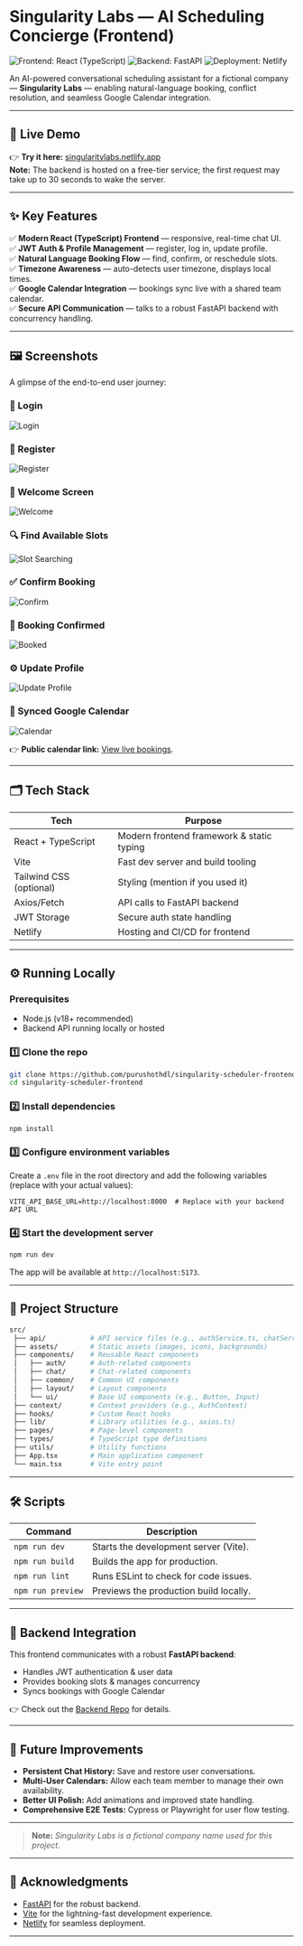 # Singularity Labs — AI Scheduling Concierge (Frontend)

![Frontend: React (TypeScript)](https://img.shields.io/badge/Frontend-React%20%28TypeScript%29-red)
![Backend: FastAPI](https://img.shields.io/badge/Backend-FastAPI-green)
![Deployment: Netlify](https://img.shields.io/badge/Deployed-Netlify-blue)

An AI-powered conversational scheduling assistant for a fictional company — **Singularity Labs** — enabling natural-language booking, conflict resolution, and seamless Google Calendar integration.

---

## 🚀 Live Demo

👉 **Try it here:** [singularitylabs.netlify.app](https://singularitylabs.netlify.app)  
**Note:** The backend is hosted on a free-tier service; the first request may take up to 30 seconds to wake the server.

---

## ✨ Key Features

✅ **Modern React (TypeScript) Frontend** — responsive, real-time chat UI.  
✅ **JWT Auth & Profile Management** — register, log in, update profile.  
✅ **Natural Language Booking Flow** — find, confirm, or reschedule slots.  
✅ **Timezone Awareness** — auto-detects user timezone, displays local times.  
✅ **Google Calendar Integration** — bookings sync live with a shared team calendar.  
✅ **Secure API Communication** — talks to a robust FastAPI backend with concurrency handling.

---

## 🖼️ Screenshots

A glimpse of the end-to-end user journey:

### 👤 Login
![Login](public/assets/demo/login_page.png)

### 📝 Register
![Register](public/assets/demo/register_page.png)

### 👋 Welcome Screen
![Welcome](public/assets/demo/welcome_screen.png)

### 🔍 Find Available Slots
![Slot Searching](public/assets/demo/slot_searching.png)

### ✅ Confirm Booking
![Confirm](public/assets/demo/confirm.png)

### 📆 Booking Confirmed
![Booked](public/assets/demo/booked.png)

### ⚙️ Update Profile
![Update Profile](public/assets/demo/update_profile.png)

### 📅 Synced Google Calendar
![Calendar](public/assets/demo/calendar.png) 

👉 **Public calendar link:** [View live bookings](https://calendar.google.com/calendar/embed?src=7743582e37793f0f1622907a74a0cd7a233930a9496faef57e9642c2dbc78857%40group.calendar.google.com&ctz=Asia%2FKolkata).

---

## 🗂️ Tech Stack

| **Tech**     | **Purpose**                                   |
|--------------|-----------------------------------------------|
| React + TypeScript | Modern frontend framework & static typing  |
| Vite         | Fast dev server and build tooling             |
| Tailwind CSS (optional) | Styling (mention if you used it)     |
| Axios/Fetch  | API calls to FastAPI backend                  |
| JWT Storage  | Secure auth state handling                    |
| Netlify      | Hosting and CI/CD for frontend                |

---

## ⚙️ Running Locally

### Prerequisites

- Node.js (v18+ recommended)
- Backend API running locally or hosted

### 1️⃣ Clone the repo

```bash
git clone https://github.com/purushothdl/singularity-scheduler-frontend.git
cd singularity-scheduler-frontend
```

### 2️⃣ Install dependencies

```bash
npm install
```

### 3️⃣ Configure environment variables

Create a `.env` file in the root directory and add the following variables (replace with your actual values):

```env
VITE_API_BASE_URL=http://localhost:8000  # Replace with your backend API URL
```

### 4️⃣ Start the development server

```bash
npm run dev
```

The app will be available at `http://localhost:5173`.

---

## 🧩 Project Structure

```bash
src/
 ├── api/           # API service files (e.g., authService.ts, chatService.ts)
 ├── assets/        # Static assets (images, icons, backgrounds)
 ├── components/    # Reusable React components
 │   ├── auth/      # Auth-related components
 │   ├── chat/      # Chat-related components
 │   ├── common/    # Common UI components
 │   ├── layout/    # Layout components
 │   └── ui/        # Base UI components (e.g., Button, Input)
 ├── context/       # Context providers (e.g., AuthContext)
 ├── hooks/         # Custom React hooks
 ├── lib/           # Library utilities (e.g., axios.ts)
 ├── pages/         # Page-level components
 ├── types/         # TypeScript type definitions
 ├── utils/         # Utility functions
 ├── App.tsx        # Main application component
 └── main.tsx       # Vite entry point
```

---

## 🛠️ Scripts

| Command         | Description                                  |
|-----------------|----------------------------------------------|
| `npm run dev`   | Starts the development server (Vite).        |
| `npm run build` | Builds the app for production.               |
| `npm run lint`  | Runs ESLint to check for code issues.        |
| `npm run preview` | Previews the production build locally.     |

---

## 🤝 Backend Integration

This frontend communicates with a robust **FastAPI backend**:

* Handles JWT authentication & user data
* Provides booking slots & manages concurrency
* Syncs bookings with Google Calendar

👉 Check out the [Backend Repo](https://github.com/purushothdl/singularity-scheduler-backend.git) for details.

---

## 🔮 Future Improvements

* **Persistent Chat History:** Save and restore user conversations.
* **Multi-User Calendars:** Allow each team member to manage their own availability.
* **Better UI Polish:** Add animations and improved state handling.
* **Comprehensive E2E Tests:** Cypress or Playwright for user flow testing.

---

> **Note:** *Singularity Labs is a fictional company name used for this project.*

---

## 🙏 Acknowledgments

- [FastAPI](https://fastapi.tiangolo.com/) for the robust backend.
- [Vite](https://vitejs.dev/) for the lightning-fast development experience.
- [Netlify](https://www.netlify.com/) for seamless deployment.

---

